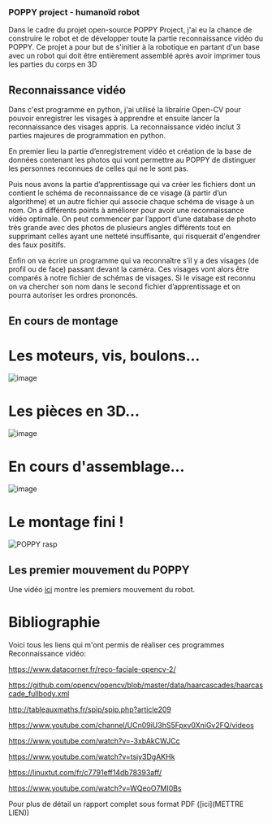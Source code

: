 ### POPPY project - humanoïd robot

Dans le cadre du projet open-source POPPY Project, j'ai eu la chance de construire le robot et de développer toute la partie reconnaissance vidéo du POPPY.
Ce projet a pour but de s'initier à la robotique en partant d'un base avec un robot qui doit être entièrement assemblé après avoir imprimer tous les parties du corps en 3D

## Reconnaissance vidéo
Dans c'est programme en python, j'ai utilisé la librairie Open-CV pour pouvoir enregistrer les visages à apprendre et ensuite lancer la reconnaissance des visages appris.
La reconnaissance vidéo inclut 3 parties majeures de programmation en python. 

En premier lieu la partie d’enregistrement vidéo et création de la base de données contenant les photos qui vont permettre au POPPY de distinguer les personnes reconnues de celles qui ne le sont pas.

Puis nous avons la partie d’apprentissage qui va créer les fichiers dont un contient le schéma de reconnaissance de ce visage (à partir d’un algorithme) et un autre fichier qui associe chaque schéma de visage à un nom. On a différents points à améliorer pour avoir une reconnaissance vidéo optimale. On peut commencer par l’apport d’une database de photo très grande avec des photos de plusieurs angles différents tout en supprimant celles ayant une netteté insuffisante, qui risquerait d'engendrer des faux positifs.

Enfin on va écrire un programme qui va reconnaître s’il y a des visages (de profil ou de face) passant devant la caméra. Ces visages vont alors être comparés à notre fichier de schémas de visages. Si le visage est reconnu on va chercher son nom dans le second fichier d’apprentissage et on pourra autoriser les ordres prononcés.

## En cours de montage
# Les moteurs, vis, boulons...
![image](https://github.com/DNeoTeo/Reconnaissance-Video-OPENCV/assets/48857676/f8441d53-5657-451f-96cd-1460d1a9e58a)
# Les pièces en 3D...
![image](https://github.com/DNeoTeo/Reconnaissance-Video-OPENCV/assets/48857676/c2b67702-a4ff-49b8-9418-ab05d702fecb)
# En cours d'assemblage...
![image](https://github.com/DNeoTeo/Reconnaissance-Video-OPENCV/assets/48857676/bcd5788b-b6a2-43b4-b75a-28defd3516f3)
# Le montage fini !
![POPPY rasp](https://github.com/DNeoTeo/Reconnaissance-Video-OPENCV/assets/48857676/d7b017c3-3a2a-4e13-b75f-b8127aff5d9f)

## Les premier mouvement du POPPY 

Une vidéo [ici](https://github.com/DNeoTeo/Reconnaissance-Video-OPENCV/assets/48857676/4ab346a2-5f94-43b2-9d35-d3203d6b7c82) montre les premiers mouvement du robot. 

# Bibliographie
Voici tous les liens qui m'ont permis de réaliser ces programmes Reconnaissance vidéo:

https://www.datacorner.fr/reco-faciale-opencv-2/

https://github.com/opencv/opencv/blob/master/data/haarcascades/haarcascade_fullbody.xml

http://tableauxmaths.fr/spip/spip.php?article209

https://www.youtube.com/channel/UCn09iU3hS5Fpxv0XniGv2FQ/videos

https://www.youtube.com/watch?v=-3xbAkCWJCc

https://www.youtube.com/watch?v=tsiy3DgAKHk

https://linuxtut.com/fr/c7791eff14db78393aff/

https://www.youtube.com/watch?v=WQeoO7MI0Bs

Pour plus de détail un rapport complet sous format PDF ([ici](METTRE LIEN))
